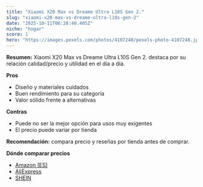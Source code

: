 ```yaml
---
title: "Xiaomi X20 Max vs Dreame Ultra L10S Gen 2."
slug: "xiaomi-x20-max-vs-dreame-ultra-l10s-gen-2"
date: "2025-10-11T06:28:40.405Z"
niche: "hogar"
score: 1
hero: "https://images.pexels.com/photos/4107248/pexels-photo-4107248.jpeg?auto=compress&cs=tinysrgb&fit=crop&h=627&w=1200&auto=compress&cs=tinysrgb&w=1200&h=675&fit=crop"
---
```


**Resumen:** Xiaomi X20 Max vs Dreame Ultra L10S Gen 2. destaca por su relación calidad/precio y utilidad en el día a día.

**Pros**
- Diseño y materiales cuidados
- Buen rendimiento para su categoría
- Valor sólido frente a alternativas

**Contras**
- Puede no ser la mejor opción para usos muy exigentes
- El precio puede variar por tienda

**Recomendación:** compara precio y reseñas por tienda antes de comprar.

**Dónde comparar precios**
- [Amazon (ES)](https://www.amazon.es/s?k=Xiaomi%20X20%20Max%20vs%20Dreame%20Ultra%20L10S%20Gen%202.&tag=teknovashop25-21)
- [AliExpress](https://www.aliexpress.com/wholesale?SearchText=Xiaomi%20X20%20Max%20vs%20Dreame%20Ultra%20L10S%20Gen%202.)
- [SHEIN](https://www.shein.com/pdsearch/Xiaomi%20X20%20Max%20vs%20Dreame%20Ultra%20L10S%20Gen%202.)